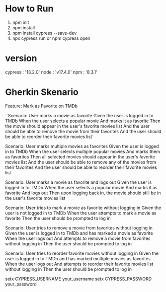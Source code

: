 # How to Run
1. npm init
2. npm install
3. npm install cypress --save-dev
4. npx cypress run or npm cypress open

# version
cypress : '13.2.0'
node : 'v17.4.0'
npm : '8.3.1' 

# Gherkin Skenario
Feature: Mark as Favorite on TMDb

  ``Scenario: User marks a movie as favorite
    Given the user is logged in to TMDb
    When the user selects a popular movie
    And marks it as favorite
    Then the movie should appear in the user's favorite movies list
    And the user should be able to remove the movie from their favorites
    And the user should be able to reorder their favorite movies list`

  Scenario: User marks multiple movies as favorites
    Given the user is logged in to TMDb
    When the user selects multiple popular movies
    And marks them as favorites
    Then all selected movies should appear in the user's favorite movies list
    And the user should be able to remove any of the movies from their favorites
    And the user should be able to reorder their favorite movies list

  Scenario: User marks a movie as favorite and logs out
    Given the user is logged in to TMDb
    When the user selects a popular movie
    And marks it as favorite
    And logs out
    Then upon logging back in, the movie should still be in the user's favorite movies list

  Scenario: User tries to mark a movie as favorite without logging in
    Given the user is not logged in to TMDb
    When the user attempts to mark a movie as favorite
    Then the user should be prompted to log in

  Scenario: User tries to remove a movie from favorites without logging in
    Given the user is logged in to TMDb and has marked a movie as favorite
    When the user logs out
    And attempts to remove a movie from favorites without logging in
    Then the user should be prompted to log in

  Scenario: User tries to reorder favorite movies without logging in
    Given the user is logged in to TMDb and has marked multiple movies as favorites
    When the user logs out
    And attempts to reorder their favorite movies list without logging in
    Then the user should be prompted to log in


setx CYPRESS_USERNAME your_username
setx CYPRESS_PASSWORD your_password

